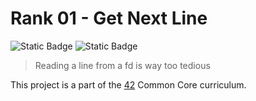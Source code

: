 # Rank 01 - Get Next Line

![Static Badge](https://img.shields.io/badge/Score-125%2F100-green?style=for-the-badge&logo=42&color=%233a9100)
![Static Badge](https://img.shields.io/badge/Language-C-orange?style=for-the-badge&logo=C)

> Reading a line from a fd is way too tedious

This project is a part of the [42](https://www.42network.org) Common Core curriculum.
